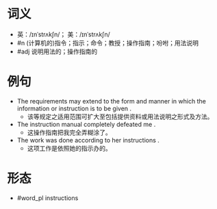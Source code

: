 # 词义
- 英：/ɪnˈstrʌkʃn/； 美：/ɪnˈstrʌkʃn/
- #n (计算机的)指令；指示；命令；教授；操作指南；吩咐；用法说明
- #adj 说明用法的；操作指南的
# 例句
- The requirements may extend to the form and manner in which the information or instruction is to be given .
	- 该等规定之适用范围可扩大至包括提供资料或用法说明之形式及方法。
- The instruction manual completely defeated me .
	- 这操作指南把我完全弄糊涂了。
- The work was done according to her instructions .
	- 这项工作是依照她的指示办的。
# 形态
- #word_pl instructions
